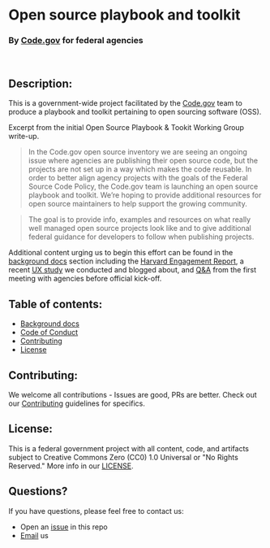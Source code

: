 # Open source playbook and toolkit
### By [Code.gov](https://code.gov/) for federal agencies

&nbsp;

## Description:
This is a government-wide project facilitated by the [Code.gov](https://code.gov/) team to produce a playbook and toolkit pertaining to open sourcing software (OSS).

Excerpt from the initial Open Source Playbook & Tookit Working Group write-up.

> In the Code.gov open source inventory we are seeing an ongoing issue where agencies are publishing their open source code, but the projects are not set up in a way which makes the code reusable.  In order to better align agency projects with the goals of the Federal Source Code Policy, the Code.gov team is launching an open source playbook and toolkit. We’re hoping to provide additional resources for open source maintainers to help support the growing community.

> The goal is to provide info, examples and resources on what really well managed open source projects look like and to give additional federal guidance for developers to follow when publishing projects.

Additional content urging us to begin this effort can be found in the [background docs](background_docs) section including the [Harvard Engagement Report](background_docs/HarvardEngagementReport.pdf), a recent [UX study](background_docs/Always%20Improving_Making%20the%20Contribution%20to%20Repos%20Better.pdf) we conducted and blogged about, and [Q&A](background_docs/Open%20Source%20Playbook%20Q%26A%20-%2024%20June%202019.pdf) from the first meeting with agencies before official kick-off.

<!--
## Installation: 
TBD - when there is something to install. Beginning with aggregating content and using site for discussion thread around the playbook and toolkit.

## Usage:
TBD - see Installation above.

-->

## Table of contents: 
- [Background docs](background_docs)
- [Code of Conduct](CODE_OF_CONDUCT.md)
- [Contributing](CONTRIBUTING.md)
- [License](LICENSE.md)

## Contributing:
We welcome all contributions - Issues are good, PRs are better. Check out our [Contributing](CONTRIBUTING.md) guidelines for specifics.

## License: 
This is a federal government project with all content, code, and artifacts subject to Creative Commons Zero (CC0) 1.0 Universal or "No Rights Reserved." More info in our [LICENSE](LICENSE.md).

## Questions?
If you have questions, please feel free to contact us:  
* Open an [issue](https://github.com/GSA/code-gov-open-source-toolkit/issues) in this repo
* [Email](mailto:code@gsa.gov) us
